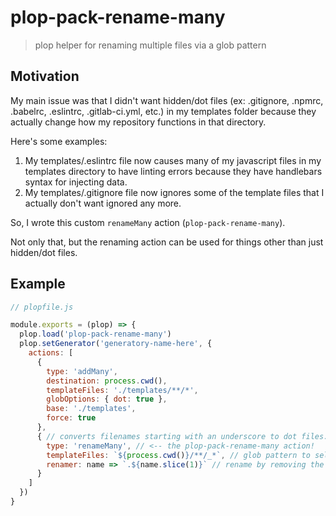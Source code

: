 # plop-pack-rename-many

> plop helper for renaming multiple files via a glob pattern

## Motivation

My main issue was that I didn't want hidden/dot files (ex: .gitignore, .npmrc, .babelrc, .eslintrc, .gitlab-ci.yml, etc.) in my templates folder because they actually change how my repository functions in that directory.

Here's some examples:

1. My templates/.eslintrc file now causes many of my javascript files in my templates directory to have linting errors because they have handlebars syntax for injecting data.
2. My templates/.gitignore file now ignores some of the template files that I actually don't want ignored any more.

So, I wrote this custom `renameMany` action (`plop-pack-rename-many`).

Not only that, but the renaming action can be used for things other than just hidden/dot files.

## Example

```javascript
// plopfile.js

module.exports = (plop) => {
  plop.load('plop-pack-rename-many')
  plop.setGenerator('generatory-name-here', {
    actions: [
      {
        type: 'addMany',
        destination: process.cwd(),
        templateFiles: './templates/**/*',
        globOptions: { dot: true },
        base: './templates',
        force: true
      },
      { // converts filenames starting with an underscore to dot files.
        type: 'renameMany', // <-- the plop-pack-rename-many action!
        templateFiles: `${process.cwd()}/**/_*`, // glob pattern to select all files starting with an underscore.
        renamer: name => `.${name.slice(1)}` // rename by removing the underscore and add the period.
      }
    ]
  })
}
```
